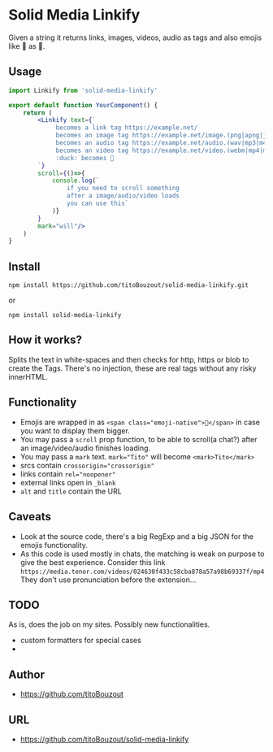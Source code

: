 # Solid Media Linkify

Given a string it returns links, images, videos, audio as tags and also emojis like :duck: as 🦆.

## Usage


```jsx
import Linkify from 'solid-media-linkify'

export default function YourComponent() {
	return (
		<Linkify text={`
			 becomes a link tag https://example.net/
			 becomes an image tag https://example.net/image.(png|apng|jpg|jpeg|gif|svg|webp)
			 becomes an audio tag https://example.net/audio.(wav|mp3|m4a|ogg|oga)
			 becomes an video tag https://example.net/video.(webm|mp4|mpg|ogv)
			 :duck: becomes 🦆
		`}
		scroll={()=>{
			console.log(`
				if you need to scroll something
				after a image/audio/video loads
				you can use this`
			)}
		}
		mark="will"/>
 	)
}
```

## Install

`npm install https://github.com/titoBouzout/solid-media-linkify.git`

or

`npm install solid-media-linkify`

## How it works?

Splits the text in white-spaces and then checks for http, https or blob to create the Tags. There's no injection, these are real tags without any risky innerHTML.

## Functionality

- Emojis are wrapped in as `<span class="emoji-native">🦆</span>` in case you want to display them bigger.
- You may pass a `scroll` prop function, to be able to scroll(a chat?) after an image/video/audio finishes loading.
- You may pass a `mark` text. `mark="Tito"` will become `<mark>Tito</mark>`
- srcs contain `crossorigin="crossorigin"`
- links contain `rel="noopener"`
- external links open in `_blank`
- `alt` and `title` contain the URL

## Caveats

- Look at the source code, there's a big RegExp and a big JSON for the emojis functionality.
- As this code is used mostly in chats, the matching is weak on purpose to give the best experience. Consider this link `https://media.tenor.com/videos/024630f433c58cba878a57a98b69337f/mp4` They don't use pronunciation before the extension...

## TODO

As is, does the job on my sites. Possibly new functionalities.

- custom formatters for special cases
-

## Author

- https://github.com/titoBouzout

## URL

- https://github.com/titoBouzout/solid-media-linkify
